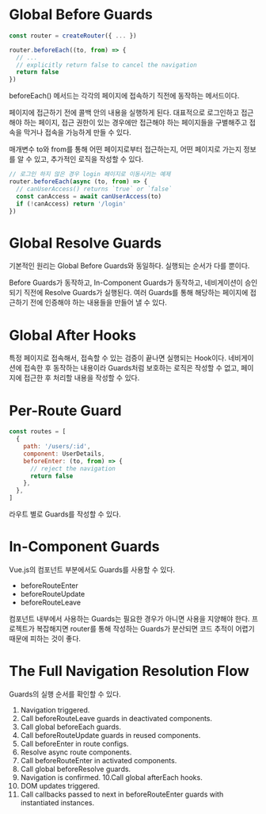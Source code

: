 # Global Before Guards

```js
const router = createRouter({ ... })

router.beforeEach((to, from) => {
  // ...
  // explicitly return false to cancel the navigation
  return false
})
```

beforeEach() 메서드는 각각의 페이지에 접속하기 직전에 동작하는 메서드이다.

페이지에 접근하기 전에 콜백 안의 내용을 실행하게 된다. 대표적으로 로그인하고 접근해야 하는 페이지, 접근 권한이 있는 경우에만 접근해야 하는 페이지들을 구별해주고 접속을 막거나 접속을 가능하게 만들 수 있다.

매개변수 to와 from를 통해 어떤 페이지로부터 접근하는지, 어떤 페이지로 가는지 정보를 알 수 있고, 추가적인 로직을 작성할 수 있다.

```js
// 로그인 하지 않은 경우 login 페이지로 이동시키는 예제
router.beforeEach(async (to, from) => {
  // canUserAccess() returns `true` or `false`
  const canAccess = await canUserAccess(to)
  if (!canAccess) return '/login'
})
```

# Global Resolve Guards

기본적인 원리는 Global Before Guards와 동일하다. 실행되는 순서가 다를 뿐이다.

Before Guards가 동작하고, In-Component Guards가 동작하고, 네비게이션이 승인되기 직전에 Resolve Guards가 실행된다. 여러 Guards를 통해 해당하는 페이지에 접근하기 전에 인증해야 하는 내용들을 만들어 낼 수 있다.

# Global After Hooks

특정 페이지로 접속해서, 접속할 수 있는 검증이 끝나면 실행되는 Hook이다. 네비게이션에 접속한 후 동작하는 내용이라 Guards처럼 보호하는 로직은 작성할 수 없고, 페이지에 접근한 후 처리할 내용을 작성할 수 있다.

# Per-Route Guard

```js
const routes = [
  {
    path: '/users/:id',
    component: UserDetails,
    beforeEnter: (to, from) => {
      // reject the navigation
      return false
    },
  },
]
```

라우트 별로 Guards를 작성할 수 있다.

# In-Component Guards

Vue.js의 컴포넌트 부분에서도 Guards를 사용할 수 있다.

* beforeRouteEnter
* beforeRouteUpdate
* beforeRouteLeave

컴포넌트 내부에서 사용하는 Guards는 필요한 경우가 아니면 사용을 지양해야 한다. 프로젝트가 복잡해지면 router를 통해 작성하는 Guards가 분산되면 코드 추적이 어렵기 때문에 피하는 것이 좋다.

# The Full Navigation Resolution Flow

Guards의 실행 순서를 확인할 수 있다.
1. Navigation triggered.
2. Call beforeRouteLeave guards in deactivated components.
3. Call global beforeEach guards.
4. Call beforeRouteUpdate guards in reused components.
5. Call beforeEnter in route configs.
6. Resolve async route components.
7. Call beforeRouteEnter in activated components.
8. Call global beforeResolve guards.
9. Navigation is confirmed.
10.Call global afterEach hooks.
11. DOM updates triggered.
12. Call callbacks passed to next in beforeRouteEnter guards with instantiated instances.